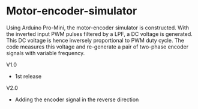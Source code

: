 # Motor-encoder-simulator
Using Arduino Pro-Mini, the motor-encoder simulator is constructed. With the inverted input PWM pulses filtered by a LPF, a DC voltage is generated.
This DC voltage is hence inversely proportional to PWM duty cycle. The code measures this voltage and re-generate a pair of two-phase encoder signals with variable frequency.

V1.0 
- 1st release

V2.0
- Adding the encoder signal in the reverse direction
